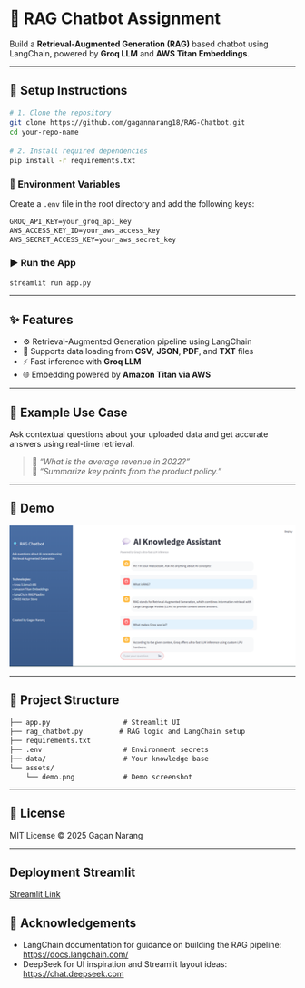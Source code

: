 # 🤖 RAG Chatbot Assignment

Build a **Retrieval-Augmented Generation (RAG)** based chatbot using LangChain, powered by **Groq LLM** and **AWS Titan Embeddings**.

---

## 🚀 Setup Instructions

```bash
# 1. Clone the repository
git clone https://github.com/gagannarang18/RAG-Chatbot.git
cd your-repo-name

# 2. Install required dependencies
pip install -r requirements.txt
```

### 🔐 Environment Variables

Create a `.env` file in the root directory and add the following keys:

```env
GROQ_API_KEY=your_groq_api_key
AWS_ACCESS_KEY_ID=your_aws_access_key
AWS_SECRET_ACCESS_KEY=your_aws_secret_key
```

### ▶️ Run the App

```bash
streamlit run app.py
```

---

## ✨ Features

- ⚙️ Retrieval-Augmented Generation pipeline using LangChain
- 📄 Supports data loading from **CSV**, **JSON**, **PDF**, and **TXT** files
- ⚡️ Fast inference with **Groq LLM**
- 🌐 Embedding powered by **Amazon Titan via AWS**

---

## 🧠 Example Use Case

Ask contextual questions about your uploaded data and get accurate answers using real-time retrieval.

> 💬 *“What is the average revenue in 2022?”*  
> 💬 *“Summarize key points from the product policy.”*

---

## 📸 Demo

![Chatbot Screenshot](assets/demo1.png)

---

## 📁 Project Structure

```
├── app.py                  # Streamlit UI
├── rag_chatbot.py         # RAG logic and LangChain setup
├── requirements.txt
├── .env                    # Environment secrets
├── data/                   # Your knowledge base
└── assets/
    └── demo.png            # Demo screenshot
```

---

## 📝 License

MIT License © 2025 Gagan Narang

---

## Deployment Streamlit 

[Streamlit Link](https://gagannarang18-ai-intern-assignment-app-jh7nnf.streamlit.app/)

## 🙏 Acknowledgements

- LangChain documentation for guidance on building the RAG pipeline: https://docs.langchain.com/
- DeepSeek for UI inspiration and Streamlit layout ideas: https://chat.deepseek.com

